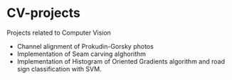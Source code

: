 # CV-projects
Projects related to Computer Vision
  * Channel alignment of Prokudin-Gorsky photos
  * Implementation of Seam carving alghorithm
  * Implementation of Histogram of Oriented Gradients algorithm and road sign classification with SVM.
